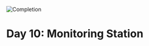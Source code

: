 
![Completion](https://img.shields.io/badge/Completed-Part%201-yellow.svg)
<h1>Day 10: Monitoring Station</h1>